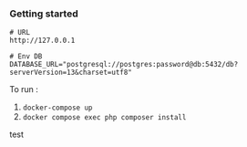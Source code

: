 ### Getting started

```
# URL
http://127.0.0.1

# Env DB
DATABASE_URL="postgresql://postgres:password@db:5432/db?serverVersion=13&charset=utf8"
```

To run :

1. `docker-compose up`
2. `docker compose exec php composer install`

test
